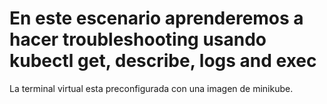 # En este escenario aprenderemos a hacer troubleshooting  usando  kubectl get, describe, logs and exec #

La terminal virtual esta preconfigurada con una imagen de minikube. 
